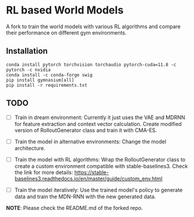 # RL based World Models

A fork to train the world models with various RL algorithms and compare their performance on different gym environments.

## Installation

```
conda install pytorch torchvision torchaudio pytorch-cuda=11.8 -c pytorch -c nvidia
conda install -c conda-forge swig
pip install gymnasium[all]
pip install -r requirements.txt
```

## TODO

- [ ] Train in dream environment: Currently it just uses the VAE and MDRNN for feature extraction and context vector calculation. Create modified version of RolloutGenerator class and train it with CMA-ES. 
- [ ] Train the model in alternative environments: Change the model architecture. 
- [ ] Train the model with RL algorithms: Wrap the RolloutGenerator class to create a custom environment compatible with stable-baselines3. Check the link for more details: https://stable-baselines3.readthedocs.io/en/master/guide/custom_env.html

- [ ] Train the model iteratively: Use the trained model's policy to generate data and train the MDN-RNN with the new generated data.


**NOTE**: Please check the README.md of the forked repo.